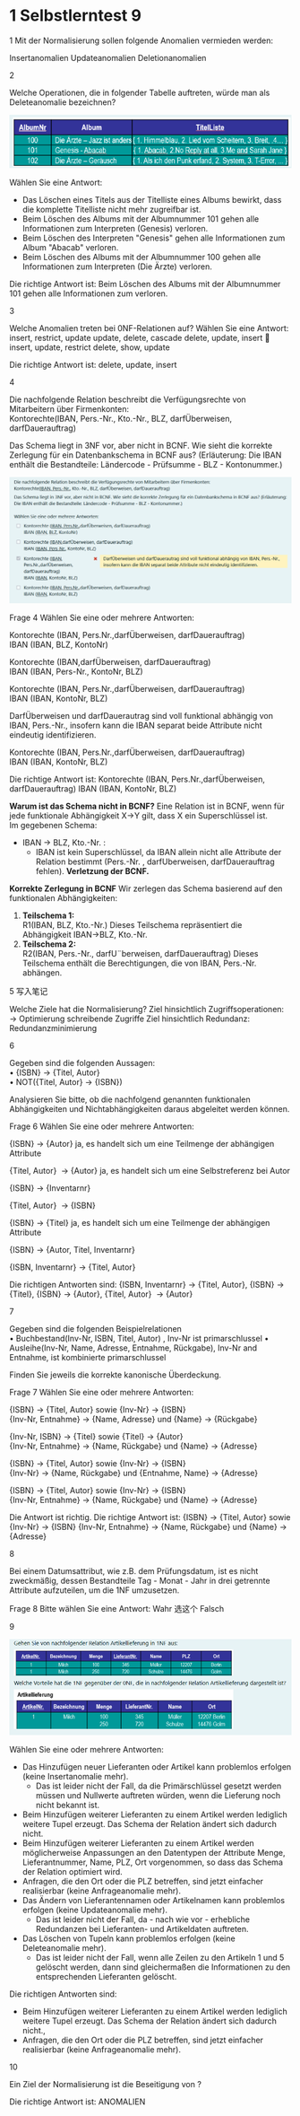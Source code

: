 
# 1 Selbstlerntest 9

1
Mit der Normalisierung sollen folgende Anomalien vermieden werden:

Insertanomalien
Updateanomalien
Deletionanomalien 


2 

Welche Operationen, die in folgender Tabelle auftreten, würde man als Deleteanomalie bezeichnen?

![](image/Pasted%20image%2020250128132337.png)

Wählen Sie eine Antwort:
- Das Löschen eines Titels aus der Titelliste eines Albums bewirkt, dass die komplette Titelliste nicht mehr zugreifbar ist.
- Beim Löschen des Albums mit der Albumnummer 101 gehen alle Informationen zum Interpreten (Genesis) verloren.
- Beim Löschen des Interpreten "Genesis" gehen alle Informationen zum Album "Abacab" verloren.
- Beim Löschen des Albums mit der Albumnummer 100 gehen alle Informationen zum Interpreten (Die Ärzte) verloren.


Die richtige Antwort ist: Beim Löschen des Albums mit der Albumnummer 101 gehen alle Informationen zum verloren.



3

Welche Anomalien treten bei 0NF-Relationen auf?
Wählen Sie eine Antwort:
insert, restrict, update
update, delete, cascade
delete, update, insert 
insert, update, restrict
delete, show, update


Die richtige Antwort ist: delete, update, insert



4

Die nachfolgende Relation beschreibt die Verfügungsrechte von Mitarbeitern über Firmenkonten:  
Kontorechte(IBAN, Pers.-Nr., Kto.-Nr., BLZ, darfÜberweisen, darfDauerauftrag)

Das Schema liegt in 3NF vor, aber nicht in BCNF. Wie sieht die korrekte Zerlegung für ein Datenbankschema in BCNF aus? (Erläuterung: Die IBAN enthält die Bestandteile: Ländercode - Prüfsumme - BLZ - Kontonummer.)

![](image/Pasted%20image%2020250128132538.png)



Frage 4 Wählen Sie eine oder mehrere Antworten:

Kontorechte (IBAN, Pers.Nr.,darfÜberweisen, darfDauerauftrag)  
IBAN (IBAN, BLZ, KontoNr)

Kontorechte (IBAN,darfÜberweisen, darfDauerauftrag)  
IBAN (IBAN, Pers-Nr., KontoNr, BLZ)

Kontorechte (IBAN, Pers.Nr.,darfÜberweisen, darfDauerauftrag)  
IBAN (IBAN, KontoNr, BLZ)

DarfÜberweisen und darfDauerautrag sind voll funktional abhängig von IBAN, Pers.-Nr., insofern kann die IBAN separat beide Attribute nicht eindeutig identifizieren.

Kontorechte (IBAN, Pers.Nr.,darfÜberweisen, darfDauerauftrag)  
IBAN (IBAN, KontoNr, BLZ)

Die richtige Antwort ist: 
Kontorechte (IBAN, Pers.Nr.,darfÜberweisen, darfDauerauftrag)
IBAN (IBAN, KontoNr, BLZ)


 **Warum ist das Schema nicht in BCNF?**
Eine Relation ist in BCNF, wenn für jede funktionale Abhängigkeit X→Y gilt, dass X ein Superschlüssel ist.  
Im gegebenen Schema:
- IBAN  →  BLZ, Kto.-Nr.  :  
    - IBAN ist kein Superschlüssel, da IBAN allein nicht alle Attribute der Relation bestimmt (Pers.-Nr. , darfUberweisen, darfDauerauftrag fehlen).   **Verletzung der BCNF.**

**Korrekte Zerlegung in BCNF**
Wir zerlegen das Schema basierend auf den funktionalen Abhängigkeiten:
1. **Teilschema 1:**  
    R1(IBAN,  BLZ,   Kto.-Nr.)
    Dieses Teilschema repräsentiert die Abhängigkeit IBAN→BLZ, Kto.-Nr. 
2. **Teilschema 2:**  
    R2(IBAN,  Pers.-Nr., darfU¨berweisen,  darfDauerauftrag)
    Dieses Teilschema enthält die Berechtigungen, die von   IBAN,  Pers.-Nr. abhängen.


5
写入笔记 

Welche Ziele hat die Normalisierung?
Ziel hinsichtlich Zugriffsoperationen: → Optimierung schreibende Zugriffe
Ziel hinsichtlich Redundanz: Redundanzminimierung



6


Gegeben sind die folgenden Aussagen:  
• {ISBN} → {Titel, Autor}  
• NOT({Titel, Autor} → {ISBN})

Analysieren Sie bitte, ob die nachfolgend genannten funktionalen Abhängigkeiten und Nichtabhängigkeiten daraus abgeleitet werden können.

Frage 6 Wählen Sie eine oder mehrere Antworten:

{ISBN} → {Autor}
ja, es handelt sich um eine Teilmenge der abhängigen Attribute

{Titel, Autor}  → {Autor}
ja, es handelt sich um eine Selbstreferenz bei Autor

{ISBN} → {Inventarnr}

{Titel, Autor}  → {ISBN}

{ISBN} → {Titel}
ja, es handelt sich um eine Teilmenge der abhängigen Attribute

{ISBN} → {Autor, Titel, Inventarnr}

{ISBN, Inventarnr} → {Titel, Autor}



Die richtigen Antworten sind: {ISBN, Inventarnr} → {Titel, Autor}, {ISBN} → {Titel}, {ISBN} → {Autor}, {Titel, Autor}  → {Autor}


7

Gegeben sind die folgenden Beispielrelationen   
• Buchbestand(Inv-Nr, ISBN, Titel, Autor)     , Inv-Nr ist primarschlussel 
• Ausleihe(Inv-Nr, Name, Adresse, Entnahme, Rückgabe),    Inv-Nr and Entnahme, ist kombinierte primarschlussel 

Finden Sie jeweils die korrekte kanonische Überdeckung.

Frage 7 Wählen Sie eine oder mehrere Antworten:

{ISBN} → {Titel, Autor} sowie {Inv-Nr} → {ISBN}   
{Inv-Nr, Entnahme} → {Name, Adresse} und {Name} → {Rückgabe}

{Inv-Nr, ISBN} → {Titel} sowie {Titel} → {Autor}   
{Inv-Nr, Entnahme} → {Name, Rückgabe} und {Name} → {Adresse}

{ISBN} → {Titel, Autor} sowie {Inv-Nr} → {ISBN}   
{Inv-Nr} → {Name, Rückgabe} und {Entnahme, Name} → {Adresse}

{ISBN} → {Titel, Autor} sowie {Inv-Nr} → {ISBN}   
{Inv-Nr, Entnahme} → {Name, Rückgabe} und {Name} → {Adresse}


Die Antwort ist richtig.
Die richtige Antwort ist: {ISBN} → {Titel, Autor} sowie {Inv-Nr} → {ISBN}
{Inv-Nr, Entnahme} → {Name, Rückgabe} und {Name} → {Adresse}



8

Bei einem Datumsattribut, wie z.B. dem Prüfungsdatum, ist es nicht zweckmäßig, dessen Bestandteile Tag - Monat - Jahr in drei getrennte Attribute aufzuteilen, um die 1NF umzusetzen.

Frage 8 Bitte wählen Sie eine Antwort:
Wahr  选这个 
Falsch


9

![](image/Pasted%20image%2020250128134513.png)


Wählen Sie eine oder mehrere Antworten:

- Das Hinzufügen neuer Lieferanten oder Artikel kann problemlos erfolgen (keine Insertanomalie mehr).
    - Das ist leider nicht der Fall, da die Primärschlüssel gesetzt werden müssen und Nullwerte auftreten würden, wenn die Lieferung noch nicht bekannt ist.
- Beim Hinzufügen weiterer Lieferanten zu einem Artikel werden lediglich weitere Tupel erzeugt. Das Schema der Relation ändert sich dadurch nicht. 
- Beim Hinzufügen weiterer Lieferanten zu einem Artikel werden möglicherweise Anpassungen an den Datentypen der Attribute Menge, Lieferantnummer, Name, PLZ, Ort vorgenommen, so dass das Schema der Relation optimiert wird.
- Anfragen, die den Ort oder die PLZ betreffen, sind jetzt einfacher realisierbar (keine Anfrageanomalie mehr).
- Das Ändern von Lieferantennamen oder Artikelnamen kann problemlos erfolgen (keine Updateanomalie mehr).
    - Das ist leider nicht der Fall, da - nach wie vor - erhebliche Redundanzen bei Lieferanten- und Artikeldaten auftreten.
- Das Löschen von Tupeln kann problemlos erfolgen (keine Deleteanomalie mehr).
    - Das ist leider nicht der Fall, wenn alle Zeilen zu den Artikeln 1 und 5 gelöscht werden, dann sind gleichermaßen die Informationen zu den entsprechenden Lieferanten gelöscht.

Die richtigen Antworten sind: 
- Beim Hinzufügen weiterer Lieferanten zu einem Artikel werden lediglich weitere Tupel erzeugt. Das Schema der Relation ändert sich dadurch nicht., 
- Anfragen, die den Ort oder die PLZ betreffen, sind jetzt einfacher realisierbar (keine Anfrageanomalie mehr).



10 

Ein Ziel der Normalisierung ist die Beseitigung von ? 

Die richtige Antwort ist: ANOMALIEN
